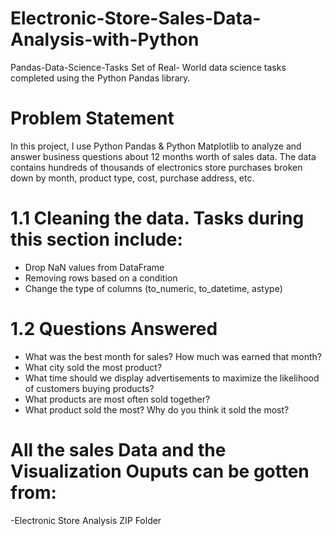 # Electronic-Store-Sales-Data-Analysis-with-Python
Pandas-Data-Science-Tasks Set of Real- World data science tasks completed using the Python Pandas library.
# Problem Statement
In this project, I use Python Pandas & Python Matplotlib to analyze and answer business questions about 12 months worth of sales data. The data contains hundreds of thousands of electronics store purchases broken down by month, product type, cost, purchase address, etc. 

# 1.1 Cleaning the data. Tasks during this section include:
- Drop NaN values from DataFrame
- Removing rows based on a condition
- Change the type of columns (to_numeric, to_datetime, astype)

# 1.2 Questions Answered
- What was the best month for sales? How much was earned that month?
- What city sold the most product?
- What time should we display advertisements to maximize the likelihood of customers buying products?
- What products are most often sold together?
- What product sold the most? Why do you think it sold the most?
# All the sales Data and the Visualization Ouputs can be gotten from:
-Electronic Store Analysis ZIP Folder

